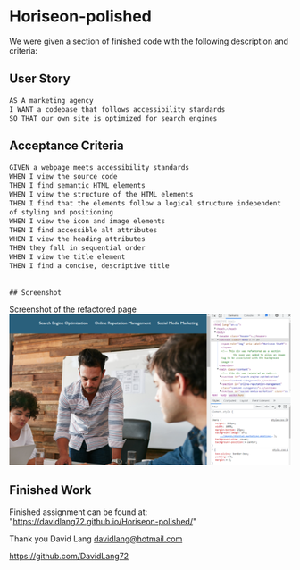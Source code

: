 # Horiseon-polished
We were given a section of finished code with the following description and criteria:

## User Story

```
AS A marketing agency
I WANT a codebase that follows accessibility standards
SO THAT our own site is optimized for search engines
```

## Acceptance Criteria

```
GIVEN a webpage meets accessibility standards
WHEN I view the source code
THEN I find semantic HTML elements
WHEN I view the structure of the HTML elements
THEN I find that the elements follow a logical structure independent of styling and positioning
WHEN I view the icon and image elements
THEN I find accessible alt attributes
WHEN I view the heading attributes
THEN they fall in sequential order
WHEN I view the title element
THEN I find a concise, descriptive title


## Screenshot

```
<p>
Screenshot of the refactored page
<img src="https://github.com/DavidLang72/Horiseon-polished/blob/main/assets/HoriseonScreenshot.png"
  alt="screenshot"
  
  </p>


## Finished Work

Finished assignment can be found at:
"https://davidlang72.github.io/Horiseon-polished/"




Thank you
David Lang
davidlang@hotmail.com

https://github.com/DavidLang72

